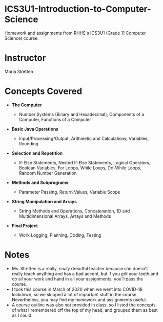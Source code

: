 # ICS3U1-Introduction-to-Computer-Science
Homework and assignments from RHHS's ICS3U1 (Grade 11 Computer Science) course.

# Instructor
Maria Stretten

# Concepts Covered
 - **The Computer**
      - Number Systems (Binary and Hexadecimal), Components of a Computer, Functions of a Computer
   
 - **Basic Java Operations**
      - Input/Processing/Output, Arithmetic and Calculations, Variables, Rounding

 - **Selection and Repetition**
      - If-Else Statements, Nested If-Else Statements, Logical Operators, Boolean Variables, For Loops, While Loops, Do-While Loops, Random Number Generation

 - **Methods and Subprograms**
      - Parameter Passing, Return Values, Variable Scope

 - **String Manipulation and Arrays**
      - String Methods and Operations, Concatenation, 1D and Multidimensional Arrays, Arrays and Methods

 - **Final Project**
      - Work Logging, Planning, Coding, Testing

# Notes
 - Ms. Stretten is a really, *really* dreadful teacher because she doesn't really teach anything and has a bad accent, but if you grit your teeth and do all your work and hand in all your assignments, you'll pass the course.
 - I took this course in March of 2020 when we went into COVID-19 lockdown, so we skipped a lot of important stuff in the course. Nevertheless, you may find my homework and assignments useful.
 - A course outline was also not provided in class, so I listed the concepts of what I remembered off the top of my head, and grouped them as best as I could.
